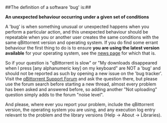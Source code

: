 ##The definition of a software 'bug' is:##

**An unexpected behaviour occurring under a given set of conditions**

A 'bug' is when something unusual or unexpected happens when you perform a particular action, and this unexpected behaviour should be repeatable when you or another user creates the same conditions with the same qBittorrent version and operating system. If you do find some errant behaviour the first thing to do is to ensure **you are using the latest version available** for your operating system, see the [news page](https://www.qbittorrent.org/news.php) for which that is.

So if your question is "qBittorrent is slow" or "My downloads disappeared when I press [any alphanumeric key] on my keyboard" are NOT a 'bug' and should not be reported as such by opening a new issue on the 'bug tracker'. Visit the [qBittorrent Support Forum](http://forum.qbittorrent.org) and ask the question there, but please use the forum search before starting a new thread, almost every problem has been asked and answered before, so adding another "Not uploading" question simply adds to the forum "noise level".

And please, where ever you report your problem, include the qBittorrent version, the operating system you are using, and any execution log entry relevant to the problem and the library versions (Help -> About -> Libraries).

